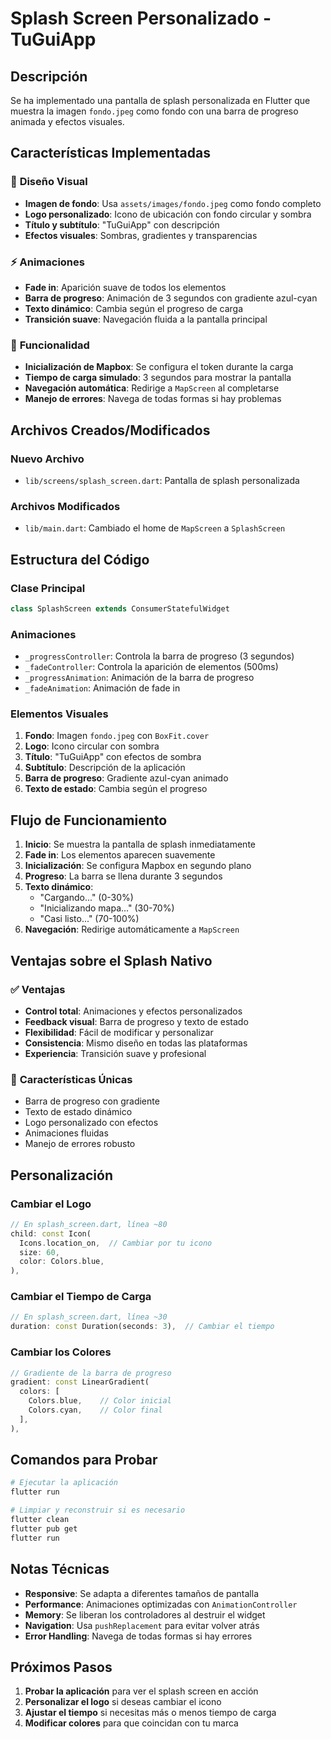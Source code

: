 # Splash Screen Personalizado - TuGuiApp

## Descripción
Se ha implementado una pantalla de splash personalizada en Flutter que muestra la imagen `fondo.jpeg` como fondo con una barra de progreso animada y efectos visuales.

## Características Implementadas

### 🎨 **Diseño Visual**
- **Imagen de fondo**: Usa `assets/images/fondo.jpeg` como fondo completo
- **Logo personalizado**: Icono de ubicación con fondo circular y sombra
- **Título y subtítulo**: "TuGuiApp" con descripción
- **Efectos visuales**: Sombras, gradientes y transparencias

### ⚡ **Animaciones**
- **Fade in**: Aparición suave de todos los elementos
- **Barra de progreso**: Animación de 3 segundos con gradiente azul-cyan
- **Texto dinámico**: Cambia según el progreso de carga
- **Transición suave**: Navegación fluida a la pantalla principal

### 🔧 **Funcionalidad**
- **Inicialización de Mapbox**: Se configura el token durante la carga
- **Tiempo de carga simulado**: 3 segundos para mostrar la pantalla
- **Navegación automática**: Redirige a `MapScreen` al completarse
- **Manejo de errores**: Navega de todas formas si hay problemas

## Archivos Creados/Modificados

### Nuevo Archivo
- `lib/screens/splash_screen.dart`: Pantalla de splash personalizada

### Archivos Modificados
- `lib/main.dart`: Cambiado el home de `MapScreen` a `SplashScreen`

## Estructura del Código

### Clase Principal
```dart
class SplashScreen extends ConsumerStatefulWidget
```

### Animaciones
- `_progressController`: Controla la barra de progreso (3 segundos)
- `_fadeController`: Controla la aparición de elementos (500ms)
- `_progressAnimation`: Animación de la barra de progreso
- `_fadeAnimation`: Animación de fade in

### Elementos Visuales
1. **Fondo**: Imagen `fondo.jpeg` con `BoxFit.cover`
2. **Logo**: Icono circular con sombra
3. **Título**: "TuGuiApp" con efectos de sombra
4. **Subtítulo**: Descripción de la aplicación
5. **Barra de progreso**: Gradiente azul-cyan animado
6. **Texto de estado**: Cambia según el progreso

## Flujo de Funcionamiento

1. **Inicio**: Se muestra la pantalla de splash inmediatamente
2. **Fade in**: Los elementos aparecen suavemente
3. **Inicialización**: Se configura Mapbox en segundo plano
4. **Progreso**: La barra se llena durante 3 segundos
5. **Texto dinámico**: 
   - "Cargando..." (0-30%)
   - "Inicializando mapa..." (30-70%)
   - "Casi listo..." (70-100%)
6. **Navegación**: Redirige automáticamente a `MapScreen`

## Ventajas sobre el Splash Nativo

### ✅ **Ventajas**
- **Control total**: Animaciones y efectos personalizados
- **Feedback visual**: Barra de progreso y texto de estado
- **Flexibilidad**: Fácil de modificar y personalizar
- **Consistencia**: Mismo diseño en todas las plataformas
- **Experiencia**: Transición suave y profesional

### 🎯 **Características Únicas**
- Barra de progreso con gradiente
- Texto de estado dinámico
- Logo personalizado con efectos
- Animaciones fluidas
- Manejo de errores robusto

## Personalización

### Cambiar el Logo
```dart
// En splash_screen.dart, línea ~80
child: const Icon(
  Icons.location_on,  // Cambiar por tu icono
  size: 60,
  color: Colors.blue,
),
```

### Cambiar el Tiempo de Carga
```dart
// En splash_screen.dart, línea ~30
duration: const Duration(seconds: 3),  // Cambiar el tiempo
```

### Cambiar los Colores
```dart
// Gradiente de la barra de progreso
gradient: const LinearGradient(
  colors: [
    Colors.blue,    // Color inicial
    Colors.cyan,    // Color final
  ],
),
```

## Comandos para Probar

```bash
# Ejecutar la aplicación
flutter run

# Limpiar y reconstruir si es necesario
flutter clean
flutter pub get
flutter run
```

## Notas Técnicas

- **Responsive**: Se adapta a diferentes tamaños de pantalla
- **Performance**: Animaciones optimizadas con `AnimationController`
- **Memory**: Se liberan los controladores al destruir el widget
- **Navigation**: Usa `pushReplacement` para evitar volver atrás
- **Error Handling**: Navega de todas formas si hay errores

## Próximos Pasos

1. **Probar la aplicación** para ver el splash screen en acción
2. **Personalizar el logo** si deseas cambiar el icono
3. **Ajustar el tiempo** si necesitas más o menos tiempo de carga
4. **Modificar colores** para que coincidan con tu marca

